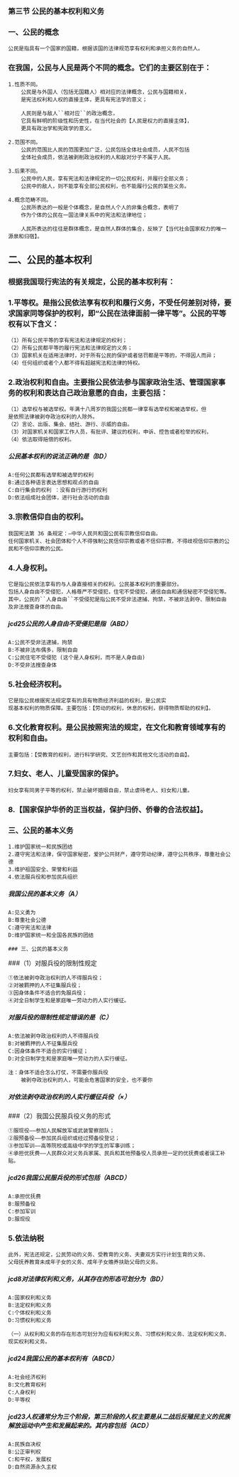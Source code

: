 ### 第三节 公民的基本权利和义务

### 一、公民的概念
    公民是指具有一个国家的国籍，根据该国的法律规范享有权利和承担义务的自然人。

### 在我国，公民与人民是两个不同的概念。它们的主要区别在于：
    1.性质不同。
        公民是与外国人（包括无国籍人）相对应的法律概念，公民与国籍相关，
        是宪法权利和人权的直接主体，更具有宪法学的意义；
        
        人民则是与敌人``相对应``的政治概念，
        它具有鲜明的阶级性和历史性，在当代社会的【人民是权力的直接主体】，
        更具有政治学和宪政学的意义。
        
    2.范围不同。
        公民的范围比人民的范围更加广泛，公民包括全体社会成员，人民不包括
        全体社会成员，依法被剥削政治权利的人和敌对分子不属于人民。
        
    3.后果不同。
        公民中的人民，享有宪法和法律规定的一切公民权利，并履行全部义务；
        公民中的敌人，则不能享有全部公民权利，也不能履行公民的某些义务。
        
    4.概念范畴不同。
        公民所表达的一般是个体概念，是自然人个人的非集合概念，表明了
        作为个体的公民在一国法律关系中的宪法和法律地位；
        
        人民所表达的往往是群体概念，是自然人群体的集合，反映了【当代社会国家权力的唯一源泉和归宿】。

## 二、公民的基本权利
### 根据我国现行宪法的有关规定，公民的基本权利有：

### 1.平等权。是指公民依法享有权利和履行义务，不受任何差别对待，要求国家同等保护的权利，即“公民在法律面前一律平等”。公民的平等权有以下含义：
    （1）所有公民平等的享有宪法和法律规定的权利；
    （2）所有公民都平等的履行宪法和法律规定的义务；
    （3）国家机关在适用法律时，对于所有公民的保护或者惩罚都是平等的，不得因人而异；
    （4）任何组织或者个人都不得有超越宪法和法律的特权。
    
### 2.政治权利和自由。主要指公民依法参与国家政治生活、管理国家事务的权利和表达自己政治意愿的自由，主要包括：
    （1）选举权与被选举权。年满十八周岁的我国公民都一律享有选举权和被选举权，但
    是依照法律被剥夺政治权利的人除外。
    （2）言论、出版、集会、结社、游行、示威的自由。
    （3）对国家机关和国家工作人员，有批评、建议的权利，申诉、控告或者检举的权利，
    （4）依法取得赔偿的权利。

##### 公民基本权利的说法正确的是（BD）
    A:任何公民都有选举和被选举的权利
    B:通过各种语言表达思想和观点的自由
    C:自行集会的权利 ：没有自行游行的权利
    D:依法组成社会团体，进行社会活动的自由


### 3.宗教信仰自由的权利。
    我国宪法第 36 条规定：―中华人民共和国公民有宗教信仰自由。
    任何国家机关、社会团体和个人不得强制公民信仰宗教或者不信仰宗教，不得歧视信仰宗教的公民和不信仰宗教的公民。

### 4.人身权利。
    它是指公民依法享有的与人身直接相关的权利。公民基本权利的重要部分。
    包括人身自由不受侵犯，人格尊严不受侵犯，住宅不受侵犯，通信自由和通信秘密不受侵犯等。
    其中，公民的``人身自由``不受侵犯是指公民不受非法逮捕、拘禁，不被非法剥夺、限制自由及非法搜查身体的自由。
    
##### jcd25公民的人身自由不受侵犯是指（ABD）
    A:公民不受非法逮捕，拘禁
    B:不被非法布偶多，限制自由
    C:公民住宅不受侵犯 (这个是人身权利，而不是人身自由)
    D:不受非法搜查身体    
    
### 5.社会经济权利。
    它是指公民根据宪法规定享有的具有物质经济利益的权利，是公民实
    现基本权利的物质保障。主要包括：【劳动的权利，休息的权利，获得物质帮助的权利】。

### 6.文化教育权利。是公民按照宪法的规定，在文化和教育领域享有的权利和自由。
    主要包括：【受教育的权利，进行科学研究、文艺创作和其他文化活动的自由】。
### 7.妇女、老人、儿童受国家的保护。
    妇女享有同男子平等的权利，禁止破坏婚姻自由，禁止虐待老人、妇女和儿童。
### 8.【国家保护华侨的正当权益，保护归侨、侨眷的合法权益】。


### 三、公民的基本义务

    1.维护国家统一和民族团结
    2.遵守宪法和法律，保守国家秘密，爱护公共财产，遵守劳动纪律，遵守公共秩序，尊重社会公德
    3.维护祖国安全、荣誉和利益
    4.依法服兵役和参加民兵组织

##### 我国公民的基本义务（A）
    A:见义勇为
    B:尊重社会公德
    C:遵守宪法和法律
    D:维护国家统一和全国各民族的团结

    ### 三、公民的基本义务

###（1）对服兵役的限制性规定

    ①依法被剥夺政治权利的人不得服兵役；
    ②对被羁押的人不征集服兵役；
    ③因身体条件不适合的免服兵役；
    ④对全日制学生和是家庭唯一劳动力的人实行缓征。

##### 对服兵役的限制性规定错误的是（C）
    A:依法被剥夺政治权利的人不得服兵役
    B:对被羁押的人不征集服兵役
    C:因身体条件不适合的实行缓征；
    D:对全日制学生和是家庭唯一劳动力的人实行缓征。

    注：身体不适合怎么打仗，不需要你服兵役
        被剥夺政治权利的人，可能会危害国家的安全，也不要你

##### 对依法剥夺政治权利的人实行缓征兵役（×）





###（2）我国公民服兵役义务的形式

    ①服现役——参加人民解放军或武装警察部队；
    ②服预备役——参加民兵组织或经过预备役登记；
    ③参加军训——高等院校或高级中学的学生的军事训练；
    ④承担优抚费——人民群众对义务兵家属、民兵和其他预备役人员承担一定的优抚费或者误工补贴。
    
##### jcd26我国公民服兵役的形式包括（ABCD）
    A:承担优抚费
    B:服预备役
    C:参加军训
    D:服现役
    

### 5.依法纳税
    此外，宪法还规定，公民劳动的义务、受教育的义务、夫妻双方实行计划生育的义务、
    父母抚养教育未成年子女的义务、成年子女赡养扶助父母的义务。


##### jcd8对法律权利和义务，从其存在的形态可划分为（BD）
    A:国家权利和义务
    B:法定权利和义务
    C:个体权利和义务
    D:习惯权利和义务
    
    （一）从权利和义务的存在形态可划分为应有权利和义务、习惯权利和义务、法定权利和义务、现实权利和义务。 


##### jcd24我国公民的基本权利有（ABCD）
    A:社会经济权利
    B:文化教育权利
    C:人身权利
    D:平等权

##### jcd23人权通常分为三个阶段，第三阶段的人权主要是从二战后反殖民主义的民族解放运动中产生和发展起来的。其内容包括（ACD）
    A:民族自决权
    B:公正审判权
    C:和平权，发展权
    D:自然资源永久主权














